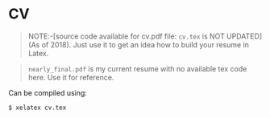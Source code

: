 # CV 

> NOTE:-[source code available for cv.pdf file: `cv.tex` is NOT UPDATED] (As of 2018).  Just use it to get an idea how to build your resume in Latex.

>`nearly_final.pdf` is my current resume with no available tex code here. Use it for reference.

Can be compiled using:

```shell
$ xelatex cv.tex
```

